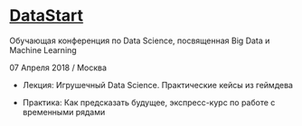 # [DataStart](https://datastart.ru/)

Oбучающая конференция по Data Science, посвященная Big Data и Machine Learning

07 Апреля 2018 / Москва

- Лекция: Игрушечный Data Science. Практические кейсы из геймдева

- Практика: Как предсказать будущее, экспресс-курс по работе с временными рядами